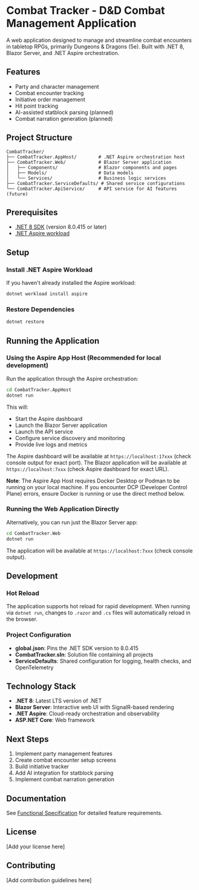 # Combat Tracker - D&D Combat Management Application

A web application designed to manage and streamline combat encounters in tabletop RPGs, primarily Dungeons & Dragons (5e). Built with .NET 8, Blazor Server, and .NET Aspire orchestration.

## Features

- Party and character management
- Combat encounter tracking
- Initiative order management
- Hit point tracking
- AI-assisted statblock parsing (planned)
- Combat narration generation (planned)

## Project Structure

```
CombatTracker/
├── CombatTracker.AppHost/        # .NET Aspire orchestration host
├── CombatTracker.Web/            # Blazor Server application
│   ├── Components/               # Blazor components and pages
│   ├── Models/                   # Data models
│   └── Services/                 # Business logic services
├── CombatTracker.ServiceDefaults/ # Shared service configurations
└── CombatTracker.ApiService/     # API service for AI features (future)
```

## Prerequisites

- [.NET 8 SDK](https://dotnet.microsoft.com/download/dotnet/8.0) (version 8.0.415 or later)
- [.NET Aspire workload](https://learn.microsoft.com/en-us/dotnet/aspire/fundamentals/setup-tooling)

## Setup

### Install .NET Aspire Workload

If you haven't already installed the Aspire workload:

```bash
dotnet workload install aspire
```

### Restore Dependencies

```bash
dotnet restore
```

## Running the Application

### Using the Aspire App Host (Recommended for local development)

Run the application through the Aspire orchestration:

```bash
cd CombatTracker.AppHost
dotnet run
```

This will:
- Start the Aspire dashboard
- Launch the Blazor Server application
- Launch the API service
- Configure service discovery and monitoring
- Provide live logs and metrics

The Aspire dashboard will be available at `https://localhost:17xxx` (check console output for exact port).
The Blazor application will be available at `https://localhost:7xxx` (check Aspire dashboard for exact URL).

**Note**: The Aspire App Host requires Docker Desktop or Podman to be running on your local machine. If you encounter DCP (Developer Control Plane) errors, ensure Docker is running or use the direct method below.

### Running the Web Application Directly

Alternatively, you can run just the Blazor Server app:

```bash
cd CombatTracker.Web
dotnet run
```

The application will be available at `https://localhost:7xxx` (check console output).

## Development

### Hot Reload

The application supports hot reload for rapid development. When running via `dotnet run`, changes to `.razor` and `.cs` files will automatically reload in the browser.

### Project Configuration

- **global.json**: Pins the .NET SDK version to 8.0.415
- **CombatTracker.sln**: Solution file containing all projects
- **ServiceDefaults**: Shared configuration for logging, health checks, and OpenTelemetry

## Technology Stack

- **.NET 8**: Latest LTS version of .NET
- **Blazor Server**: Interactive web UI with SignalR-based rendering
- **.NET Aspire**: Cloud-ready orchestration and observability
- **ASP.NET Core**: Web framework

## Next Steps

1. Implement party management features
2. Create combat encounter setup screens
3. Build initiative tracker
4. Add AI integration for statblock parsing
5. Implement combat narration generation

## Documentation

See [Functional Specification](spec/functionalspecs.md) for detailed feature requirements.

## License

[Add your license here]

## Contributing

[Add contribution guidelines here]
